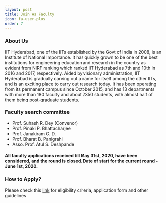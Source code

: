 ```yaml
---
layout: post
title: Join As Faculty
icon: fa-user-plus
order: 7
---
```


<!-- ## Faculty Advertisement

Lorem ipsum dolor sit amet, consectetur adipiscing elit. Etiam mattis nibh vitae tempus convallis. Phasellus a dui vitae erat feugiat vestibulum non ut tellus. Class aptent taciti sociosqu ad litora torquent per conubia nostra, per inceptos himenaeos. Nam et condimentum justo. Maecenas vel finibus ante, eu placerat nisi. In varius vel sapien vel fermentum. Etiam consequat fermentum nisi nec aliquam. Aenean elementum placerat lectus laoreet egestas. Donec volutpat nisl nec libero auctor, tristique efficitur purus suscipit. -->

### About Us
IIT Hyderabad, one of the IITs established by the Govt of India in 2008, is an  Institute of National Importance. It has quickly grown to be one of the best institutions for engineering education and research in the country as evident from NIRF ranking which ranked IIT Hyderabad as 7th and 10th in 2016 and 2017, respectively. Aided by visionary administration, IIT Hyderabad is gradually carving out a name for itself among the other IITs, and is an exciting place to carry out research today. It has been operating from its permanent campus since October 2015, and has 13 departments with more than 180 faculty and about 2350 students, with almost half of them being post-graduate students.

### Faculty search committee

* Prof. Suhash R. Dey (Convenor)
* Prof. Pinaki P. Bhattacharjee
* Prof. Janakiram G. D.
* Prof. Bharat B. Panigrahi
* Asso. Prof. Atul S. Deshpande

#### All faculty applications received till May 31st, 2020, have been considered, and the round is closed. Date of start for the current round - June 1st, 2020.


<!-- ### Highlights and Achievements

In hac habitasse platea dictumst. Pellentesque in lorem volutpat elit maximus ultricies. Ut vulputate sagittis semper. Etiam ornare eros eget libero elementum sagittis. Suspendisse rutrum commodo dolor dictum vehicula. Nullam vel augue nulla. Maecenas lacinia urna nunc, nec luctus lectus euismod ac.

Nullam ullamcorper, dui at venenatis aliquam, erat diam porta tellus, sed sodales risus libero eu libero. Phasellus turpis tellus, sagittis in enim ac, auctor iaculis erat. Aenean faucibus ligula a tempus blandit. Curabitur purus ante, laoreet id fermentum ac, ornare et mauris. Phasellus ullamcorper turpis a nisi convallis, ut posuere mi gravida. Aenean id feugiat magna. Praesent nulla odio, tincidunt nec erat eu, tincidunt dapibus quam. Duis luctus congue justo eu consequat. Nam ornare diam sit amet elit tristique fermentum. Fusce consequat, arcu vitae facilisis porttitor, nulla ligula aliquam orci, a laoreet felis tellus ac tortor. Pellentesque ullamcorper dictum sem quis rutrum. Vestibulum ante ipsum primis in faucibus orci luctus et ultrices posuere cubilia Curae; Vestibulum et maximus justo, vitae gravida elit. Mauris pellentesque mauris eu dolor sagittis faucibus. Vestibulum pharetra efficitur blandit. Donec interdum tellus vel cursus fermentum. -->

<!-- ### Research Funding

Quisque non laoreet lorem, sit amet luctus metus. Mauris mollis feugiat tellus, sit amet pretium libero commodo nec. Etiam vulputate ultrices urna, quis gravida leo dapibus et. Curabitur vel metus quis lorem placerat viverra. Morbi dignissim vehicula congue. Quisque rutrum facilisis dolor, id mattis quam lacinia in. Aliquam erat volutpat. Suspendisse hendrerit vel nunc ut rutrum. Praesent blandit massa facilisis, posuere orci eget, iaculis neque. Nullam finibus sed magna ac sodales.


### Salary and Benefits

Quisque non laoreet lorem, sit amet luctus metus. Mauris mollis feugiat tellus, sit amet pretium libero commodo nec. Etiam vulputate ultrices urna, quis gravida leo dapibus et. Curabitur vel metus quis lorem placerat viverra. Morbi dignissim vehicula congue. Quisque rutrum facilisis dolor, id mattis quam lacinia in. Aliquam erat volutpat. Suspendisse hendrerit vel nunc ut rutrum. Praesent blandit massa facilisis, posuere orci eget, iaculis neque. Nullam finibus sed magna ac sodales.household goods. -->


<!-- ### Facilities

* Day-care facility is available for kids of the faculty at Kandi campus.

* For school education of kids of IITH faculty/staff/students, there is an on-campus DAV school for classes pre KinderGarten to 6th

* IIT Hyderabad will soon be a home to a supercomputer with 500 TFlops computational capability under National Supercomputing Mission

* The department has been awarded FIST grant of ₹2.2 crore for infrastructure upgrade and purchase of equipments for research purposes

* Substantial research funding (in a few millions INR) is available through JICA funding to purchase high-end research equipments

### Minimum Qualifications

* The candidates should have a Ph.D. in Computer Science or other related fields from an institute of high academic repute.

* All applicants are expected to have strong research and teaching skills with proven track record of research excellence. -->


### How to Apply?

Please check this [link](https://www.iith.ac.in/careers/#faculty) for eligibility criteria, application form and other guidelines

<!-- In addition to the application form, your application package must consist of the following:

* Your latest CV which includes contact details of at least 3 referees. It should also contain details about student guidance (at masters and doctoral levels), sponsored projects or other funding obtained as PI or co-PI and post-PhD research experience and other research related activities

* List of publications along with DOI links to each publication. It is encouraged that additional information for each publication such as impact factor, core ranking, citations etc., is provided. Provide URL to your Google Scholar profile

* 1 page teaching statement highlighting new courses that you wish to propose as well as which existing courses at UG and PG level (please see curriculum from our web page) you will be willing to teach.

* Research statement which should contain your immediate and long term research goals

* Copies of 3 of your recent publications with yourself as a key contributor that you consider highlights your research aptitude in the best manner


Application package has to be submitted via email to xxxx@iith.ac.in

If there are any questions, do not hesitate to contact members of our faculty search commitee at xxxxx@iith.ac.in . If you would like to visit the department, let us know. After initial scrutiny, the department will be pleased to invite you and cover domestic air travel and local hospitality. -->
